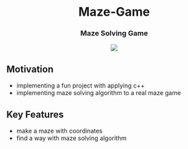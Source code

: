 <h1 align="center"> Maze-Game</h1>

<h3 align="center"> Maze Solving Game</h3>
<p align="center">
  <img src="https://user-images.githubusercontent.com/33833328/139711287-97038aa8-5099-47bf-876b-79ff38984e6b.jpeg"/>
</p>

## Motivation
- implementing a fun project with applying c++ 
- implementing maze solving algorithm to a real maze game

## Key Features
- make a maze with coordinates
- find a way with maze solving algorithm

